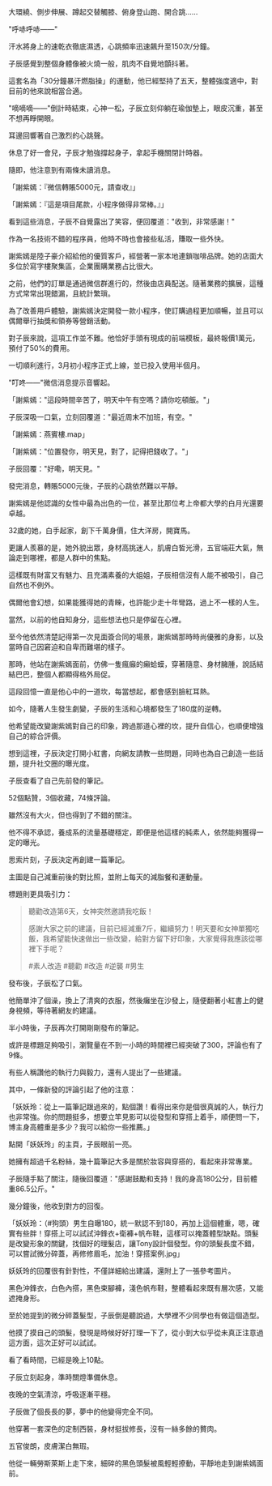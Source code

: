 大環繞、側步伸展、蹲起交替觸膝、俯身登山跑、開合跳……

"呼哧呼哧——"

汗水將身上的速乾衣徹底濕透，心跳頻率迅速飆升至150次/分鐘。

子辰感覺到整個身體像被火燒一般，肌肉不自覺地顫抖著。

這套名為「30分鐘暴汗燃脂操」的運動，他已經堅持了五天，整體強度適中，對目前的他來說相當合適。

"嘀嘀嘀——"倒計時結束，心神一松，子辰立刻仰躺在瑜伽墊上，眼皮沉重，甚至不想再睜開眼。

耳邊回響著自己激烈的心跳聲。

休息了好一會兒，子辰才勉強撐起身子，拿起手機關閉計時器。

隨即，他注意到有兩條未讀消息。

「謝紫嫣：『微信轉賬5000元，請查收』」

「謝紫嫣：『這是項目尾款，小程序做得非常棒。』」

看到這些消息，子辰不自覺露出了笑容，便回覆道："收到，非常感謝！"

作為一名技術不錯的程序員，他時不時也會接些私活，賺取一些外快。

謝紫嫣是陸子豪介紹給他的優質客戶，經營著一家本地連鎖咖啡品牌。她的店面大多位於寫字樓聚集區，企業團購業務占比很大。

之前，他們的訂單是通過微信群進行的，然後由店員配送。隨著業務的擴展，這種方式常常出現錯漏，且統計繁瑣。

為了改善用戶體驗，謝紫嫣決定開發一款小程序，使訂購過程更加順暢，並且可以偶爾舉行抽獎和領券等營銷活動。

對子辰來說，這項工作並不難。他恰好手頭有現成的前端模板，最終報價1萬元，預付了50%的費用。

一切順利進行，3月初小程序正式上線，並已投入使用半個月。

"叮咚——"微信消息提示音響起。

「謝紫嫣："這段時間辛苦了，明天中午有空嗎？請你吃頓飯。"」

子辰深吸一口氣，立刻回覆道："最近周末不加班，有空。"

「謝紫嫣：燕賓樓.map」

「謝紫嫣："位置發你，明天見，對了，記得把錢收了。"」

子辰回覆："好嘞，明天見。"

發完消息，轉賬5000元後，子辰的心跳依然難以平靜。

謝紫嫣是他認識的女性中最為出色的一位，甚至比那位考上帝都大學的白月光還要卓越。

32歲的她，白手起家，創下千萬身價，住大洋房，開寶馬。

更讓人羨慕的是，她外貌出眾，身材高挑迷人，肌膚白皙光滑，五官端莊大氣，無論走到哪裡，都是人群中的焦點。

這樣既有財富又有魅力、且充滿素養的大姐姐，子辰相信沒有人能不被吸引，自己自然也不例外。

偶爾他會幻想，如果能獲得她的青睞，也許能少走十年彎路，過上不一樣的人生。

當然，以前的他自知身分，這些想法也只是停留在心裡。

至今他依然清楚記得第一次見面簽合同的場景，謝紫嫣那時時尚優雅的身影，以及當時自己因窘迫和自卑而難堪的樣子。

那時，他站在謝紫嫣面前，仿佛一隻瘋癲的癩蛤蟆，穿著隨意、身材臃腫，說話結結巴巴，整個人都顯得格外局促。

這段回憶一直是他心中的一道坎，每當想起，都會感到臉紅耳熱。

如今，隨著人生發生劇變，子辰的生活和心境都發生了180度的逆轉。

他希望能改變謝紫嫣對自己的印象，跨過那道心裡的坎，提升自信心，也順便增強自己的綜合評價。

想到這裡，子辰決定打開小紅書，向網友請教一些問題，同時也為自己創造一些話題，提升社交圈的曝光度。

子辰查看了自己先前發的筆記。

52個點贊，3個收藏，74條評論。

雖然沒有大火，但也得到了不錯的關注。

他不得不承認，養成系的流量基礎穩定，即便是他這樣的純素人，依然能夠獲得一定的曝光。

思索片刻，子辰決定再創建一篇筆記。

主圖是自己減重前後的對比照，並附上每天的減脂餐和運動量。

標題則更具吸引力：

>聽勸改造第6天，女神突然邀請我吃飯！
>
>感謝大家之前的建議，目前已經減重7斤，繼續努力！明天要和女神單獨吃飯，我希望能快速做出一些改變，給對方留下好印象，大家覺得我應該從哪裡下手呢？
>
>#素人改造 #聽勸 #改造 #逆襲 #男生

發布後，子辰松了口氣。

他簡單沖了個澡，換上了清爽的衣服，然後癱坐在沙發上，隨便翻著小紅書上的健身視頻，等待著網友的建議。

半小時後，子辰再次打開剛剛發布的筆記。

或許是標題足夠吸引，瀏覽量在不到一小時的時間裡已經突破了300，評論也有了9條。

有些人稱讚他的執行力與毅力，還有人提出了一些建議。

其中，一條新發的評論引起了他的注意：

「妖妖玲：從上一篇筆記跟過來的，點個讚！看得出來你是個很真誠的人，執行力也非常強。你的問題挺多，想要立竿見影可以從發型和穿搭上着手，順便問一下，博主身高體重是多少？我可以給你一些推薦。」

點開「妖妖玲」的主頁，子辰眼前一亮。

她擁有超過千名粉絲，幾十篇筆記大多是關於妝容與穿搭的，看起來非常專業。

子辰隨手點了關注，隨後回覆道："感謝鼓勵和支持！我的身高180公分，目前體重86.5公斤。"

幾分鐘後，他收到對方的回復。

「妖妖玲：（#狗頭）男生自曝180，統一默認不到180，再加上這個體重，嗯，確實有些胖！穿搭上可以試試沖鋒衣+衛褲+帆布鞋，這樣可以掩蓋體型缺點。頭髮是改變形象的關鍵，找個好的理髮店，讓Tony設計個發型。你的頭髮長度不錯，可以嘗試微分碎蓋，再修修眉毛，加油！穿搭案例.jpg」

妖妖玲的回覆很有針對性，不僅詳細給出建議，還附上了一張參考圖片。

黑色沖鋒衣，白色內搭，黑色束腳褲，淺色帆布鞋，整體看起來既有層次感，又能遮掩身形。

至於她提到的微分碎蓋髮型，子辰倒是聽說過，大學裡不少同學也有做這個造型。

他摸了摸自己的頭髮，發現是時候好好打理一下了，從小到大似乎從未真正注意過這方面，這次正好可以試試。

看了看時間，已經是晚上10點。

子辰立刻起身，準時關燈準備休息。

夜晚的空氣清涼，呼吸逐漸平穩。

子辰做了個長長的夢，夢中的他變得完全不同。

他穿著一套深色的定制西裝，身材挺拔修長，沒有一絲多餘的贅肉。

五官俊朗，皮膚潔白無瑕。

他從一輛勞斯萊斯上走下來，細碎的黑色頭髮被風輕輕撩動，平靜地走到謝紫嫣面前。